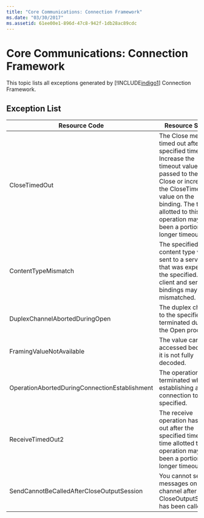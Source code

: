 ```yaml
---
title: "Core Communications: Connection Framework"
ms.date: "03/30/2017"
ms.assetid: 61ee00e1-896d-47c8-942f-1db28ac89cdc
---
```

# Core Communications: Connection Framework
This topic lists all exceptions generated by [!INCLUDE[indigo1](../../../../../includes/indigo1-md.md)] Connection Framework.  
  
## Exception List  
  
|Resource Code|Resource String|  
|-------------------|---------------------|  
|CloseTimedOut|The Close method timed out after the specified time. Increase the timeout value that is passed to the call to Close or increase the CloseTimeout value on the binding. The time allotted to this operation may have been a portion of a longer timeout.|  
|ContentTypeMismatch|The specified content type was sent to a service that was expecting the specified. The client and service bindings may be mismatched.|  
|DuplexChannelAbortedDuringOpen|The duplex channel to the specified terminated during the Open process.|  
|FramingValueNotAvailable|The value cannot be accessed because it is not fully decoded.|  
|OperationAbortedDuringConnectionEstablishment|The operation was terminated while establishing a connection to the specified.|  
|ReceiveTimedOut2|The receive operation has timed out after the specified time. The time allotted to this operation may have been a portion of a longer timeout.|  
|SendCannotBeCalledAfterCloseOutputSession|You cannot send messages on a channel after CloseOutputSession has been called.|
